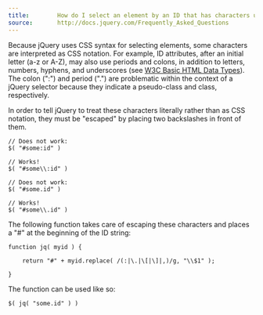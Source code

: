 ```yaml
---
title:        How do I select an element by an ID that has characters used in CSS notation?
source:       http://docs.jquery.com/Frequently_Asked_Questions
---
```


Because jQuery uses CSS syntax for selecting elements, some characters are interpreted as CSS notation. For example, ID attributes, after an initial letter (a-z or A-Z), may also use periods and colons, in addition to letters, numbers, hyphens, and underscores (see [W3C Basic HTML Data Types](http://www.w3.org/TR/html4/types.html#type-id)). The colon (":") and period (".") are problematic within the context of a jQuery selector because they indicate a pseudo-class and class, respectively.

In order to tell jQuery to treat these characters literally rather than as CSS notation, they must be "escaped" by placing two backslashes in front of them.

```
// Does not work:
$( "#some:id" )

// Works!
$( "#some\\:id" )

// Does not work:
$( "#some.id" )

// Works!
$( "#some\\.id" )
```

The following function takes care of escaping these characters and places a "#" at the beginning of the ID string:

```
function jq( myid ) {

	return "#" + myid.replace( /(:|\.|\[|\]|,)/g, "\\$1" );

}
```

The function can be used like so:

```
$( jq( "some.id" ) )
```
